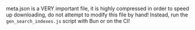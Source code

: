 meta.json is a VERY important file, it is highly compressed in order to speed up downloading, do not attempt to modify
this file by hand! Instead, run the `gen_search_indexes.js` script with Bun or on the CI!
